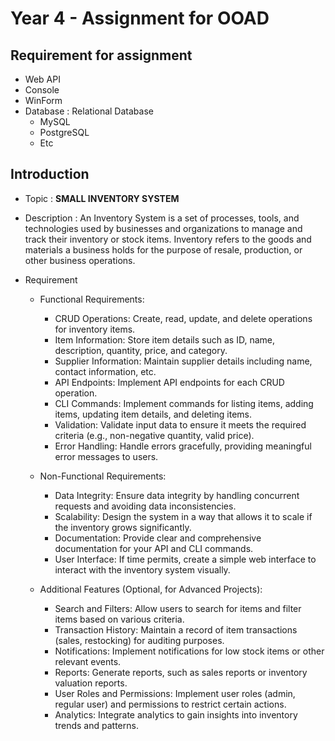 # Year 4 - Assignment for OOAD

## Requirement for assignment

- Web API
- Console
- WinForm
- Database : Relational Database
  - MySQL
  - PostgreSQL
  - Etc

## Introduction

- Topic : **SMALL INVENTORY SYSTEM**

- Description : An Inventory System is a set of processes, tools, and technologies used by businesses and organizations to manage and track their inventory or stock items. Inventory refers to the goods and materials a business holds for the purpose of resale, production, or other business operations.

- Requirement

  - Functional Requirements:

    - CRUD Operations:
      Create, read, update, and delete operations for inventory items.
    - Item Information:
      Store item details such as ID, name, description, quantity, price, and category.
    - Supplier Information:
      Maintain supplier details including name, contact information, etc.
    - API Endpoints:
      Implement API endpoints for each CRUD operation.
    - CLI Commands:
      Implement commands for listing items, adding items, updating item details, and deleting items.
    - Validation:
      Validate input data to ensure it meets the required criteria (e.g., non-negative quantity, valid price).
    - Error Handling:
      Handle errors gracefully, providing meaningful error messages to users.

  - Non-Functional Requirements:

    - Data Integrity:
      Ensure data integrity by handling concurrent requests and avoiding data inconsistencies.
    - Scalability:
      Design the system in a way that allows it to scale if the inventory grows significantly.
    - Documentation:
      Provide clear and comprehensive documentation for your API and CLI commands.
    - User Interface:
      If time permits, create a simple web interface to interact with the inventory system visually.

  - Additional Features (Optional, for Advanced Projects):

    - Search and Filters:
      Allow users to search for items and filter items based on various criteria.
    - Transaction History:
      Maintain a record of item transactions (sales, restocking) for auditing purposes.
    - Notifications:
      Implement notifications for low stock items or other relevant events.
    - Reports:
      Generate reports, such as sales reports or inventory valuation reports.
    - User Roles and Permissions:
      Implement user roles (admin, regular user) and permissions to restrict certain actions.
    - Analytics:
      Integrate analytics to gain insights into inventory trends and patterns.

